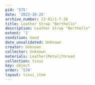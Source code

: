 ```yaml
---
pid: '575'
date: '2023-10-25'
archive_number: 23-01/1-7-26
title: Leather Strap "Berthello"
description: Leather Strap "Berthello"
extent: '1'
condition: Good
date_unvalidated: Unknown
creator: Unknown
collector: Unknown
materials: Leather|Metal|thread
collection: tinui
key: object
order: '574'
layout: tinui_item
---
```

